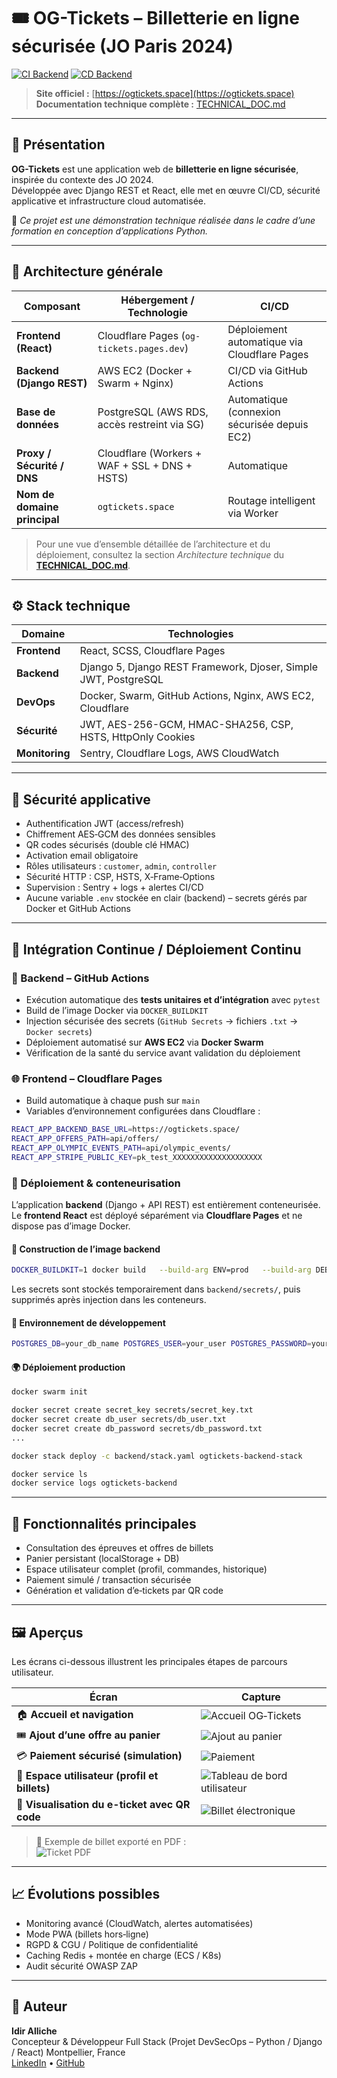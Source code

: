 # 🎟️ OG-Tickets – Billetterie en ligne sécurisée (JO Paris 2024)

[![CI Backend](https://github.com/idiralliche/og-tickets/actions/workflows/ci.yml/badge.svg)](https://github.com/idiralliche/og-tickets/actions/workflows/ci.yml)
[![CD Backend](https://github.com/idiralliche/og-tickets/actions/workflows/cd.yml/badge.svg)](https://github.com/idiralliche/og-tickets/actions/workflows/cd.yml)

> **Site officiel :** [https://ogtickets.space](https://ogtickets.space)  
> **Documentation technique complète :** [TECHNICAL_DOC.md](./TECHNICAL_DOC.md)

---

## 🧠 Présentation

**OG-Tickets** est une application web de **billetterie en ligne sécurisée**, inspirée du contexte des JO 2024.  
Développée avec Django REST et React, elle met en œuvre CI/CD, sécurité applicative et infrastructure cloud automatisée.

🧪 _Ce projet est une démonstration technique réalisée dans le cadre d’une formation en conception d’applications Python._

---

## 🧱 Architecture générale

| Composant                    | Hébergement / Technologie                     | CI/CD                                        |
| ---------------------------- | --------------------------------------------- | -------------------------------------------- |
| **Frontend (React)**         | Cloudflare Pages (`og-tickets.pages.dev`)     | Déploiement automatique via Cloudflare Pages |
| **Backend (Django REST)**    | AWS EC2 (Docker + Swarm + Nginx)              | CI/CD via GitHub Actions                     |
| **Base de données**          | PostgreSQL (AWS RDS, accès restreint via SG)  | Automatique (connexion sécurisée depuis EC2) |
| **Proxy / Sécurité / DNS**   | Cloudflare (Workers + WAF + SSL + DNS + HSTS) | Automatique                                  |
| **Nom de domaine principal** | `ogtickets.space`                             | Routage intelligent via Worker               |

> Pour une vue d’ensemble détaillée de l’architecture et du déploiement, consultez la section _Architecture technique_ du [**TECHNICAL_DOC.md**](./TECHNICAL_DOC.md).

---

## ⚙️ Stack technique

| Domaine        | Technologies                                                    |
| -------------- | --------------------------------------------------------------- |
| **Frontend**   | React, SCSS, Cloudflare Pages                                   |
| **Backend**    | Django 5, Django REST Framework, Djoser, Simple JWT, PostgreSQL |
| **DevOps**     | Docker, Swarm, GitHub Actions, Nginx, AWS EC2, Cloudflare       |
| **Sécurité**   | JWT, AES-256-GCM, HMAC-SHA256, CSP, HSTS, HttpOnly Cookies      |
| **Monitoring** | Sentry, Cloudflare Logs, AWS CloudWatch                         |

---

## 🔐 Sécurité applicative

- Authentification JWT (access/refresh)
- Chiffrement AES‑GCM des données sensibles
- QR codes sécurisés (double clé HMAC)
- Activation email obligatoire
- Rôles utilisateurs : `customer`, `admin`, `controller`
- Sécurité HTTP : CSP, HSTS, X‑Frame‑Options
- Supervision : Sentry + logs + alertes CI/CD
- Aucune variable `.env` stockée en clair (backend) – secrets gérés par Docker et GitHub Actions

---

## 🔁 Intégration Continue / Déploiement Continu

### 🧩 Backend – GitHub Actions

- Exécution automatique des **tests unitaires et d’intégration** avec `pytest`
- Build de l’image Docker via `DOCKER_BUILDKIT`
- Injection sécurisée des secrets (`GitHub Secrets` → fichiers `.txt` → `Docker secrets`)
- Déploiement automatisé sur **AWS EC2** via **Docker Swarm**
- Vérification de la santé du service avant validation du déploiement

### 🌐 Frontend – Cloudflare Pages

- Build automatique à chaque push sur `main`
- Variables d’environnement configurées dans Cloudflare :

```bash
REACT_APP_BACKEND_BASE_URL=https://ogtickets.space/
REACT_APP_OFFERS_PATH=api/offers/
REACT_APP_OLYMPIC_EVENTS_PATH=api/olympic_events/
REACT_APP_STRIPE_PUBLIC_KEY=pk_test_XXXXXXXXXXXXXXXXXXXX
```

### 🧱 Déploiement & conteneurisation

L’application **backend** (Django + API REST) est entièrement conteneurisée.  
Le **frontend React** est déployé séparément via **Cloudflare Pages** et ne dispose pas d’image Docker.

#### 🚀 Construction de l’image backend

```bash
DOCKER_BUILDKIT=1 docker build   --build-arg ENV=prod   --build-arg DEBUG=false   --secret id=secret_key,src=secrets/secret_key.txt   -t ogtickets-backend:latest   -f Dockerfile .
```

Les secrets sont stockés temporairement dans `backend/secrets/`, puis supprimés après injection dans les conteneurs.

#### 🧪 Environnement de développement

```bash
POSTGRES_DB=your_db_name POSTGRES_USER=your_user POSTGRES_PASSWORD=your_password docker compose up
```

#### 🌍 Déploiement production

```bash
docker swarm init

docker secret create secret_key secrets/secret_key.txt
docker secret create db_user secrets/db_user.txt
docker secret create db_password secrets/db_password.txt
...

docker stack deploy -c backend/stack.yaml ogtickets-backend-stack

docker service ls
docker service logs ogtickets-backend
```

---

## 🧩 Fonctionnalités principales

- Consultation des épreuves et offres de billets
- Panier persistant (localStorage + DB)
- Espace utilisateur complet (profil, commandes, historique)
- Paiement simulé / transaction sécurisée
- Génération et validation d’e‑tickets par QR code

---

## 🖼️ Aperçus

Les écrans ci-dessous illustrent les principales étapes de parcours utilisateur.

| Écran                                         | Capture                                                          |
| --------------------------------------------- | ---------------------------------------------------------------- |
| 🏠 **Accueil et navigation**                  | ![Accueil OG‑Tickets](./docs/images/homepage_ogtickets.png)      |
| 🎟️ **Ajout d’une offre au panier**            | ![Ajout au panier](./docs/images/add-to-cart.png)                |
| 💳 **Paiement sécurisé (simulation)**         | ![Paiement](./docs/images/pay.png)                               |
| 👤 **Espace utilisateur (profil et billets)** | ![Tableau de bord utilisateur](./docs/images/user-dashboard.png) |
| 📄 **Visualisation du e-ticket avec QR code** | ![Billet électronique](./docs/images/ticket-page.png)            |

> 🧪 Exemple de billet exporté en PDF :  
> ![Ticket PDF](./docs/images/ticket-pdf.png)

---

## 📈 Évolutions possibles

- Monitoring avancé (CloudWatch, alertes automatisées)
- Mode PWA (billets hors‑ligne)
- RGPD & CGU / Politique de confidentialité
- Caching Redis + montée en charge (ECS / K8s)
- Audit sécurité OWASP ZAP

---

## 👤 Auteur

**Idir Alliche**  
Concepteur & Développeur Full Stack (Projet DevSecOps – Python / Django / React)
Montpellier, France  
[LinkedIn](https://linkedin.com/in/idiralliche) • [GitHub](https://github.com/idiralliche)
